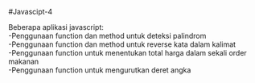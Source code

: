 #Javascipt-4

Beberapa aplikasi javascript: <br>
-Penggunaan function dan method untuk deteksi palindrom <br>
-Penggunaan function dan method untuk reverse kata dalam kalimat <br>
-Penggunaan function untuk menentukan total harga dalam sekali order makanan <br>
-Penggunaan function untuk mengurutkan deret angka